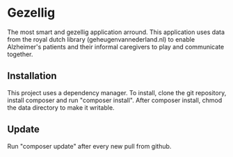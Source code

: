 Gezellig
========

The most smart and gezellig application arround.
This application uses data from the royal dutch library (geheugenvannederland.nl) to enable Alzheimer's patients and their informal caregivers to play and communicate together.

Installation
-------
This project uses a dependency manager. To install, clone the git repository, install composer and run "composer install".
After composer install, chmod the data directory to make it writable.

Update
-------
Run "composer update" after every new pull from github.


